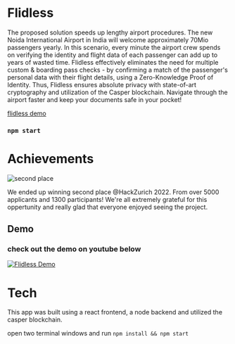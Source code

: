 # Flidless

The proposed solution speeds up lengthy airport procedures. The new Noida International Airport in India will welcome approximately 70Mio passengers yearly. In this scenario, every minute the airport crew spends on verifying the identity and flight data of each passenger can add up to years of wasted time.
Flidless effectively eliminates the need for multiple custom & boarding pass checks - by confirming a match of the passenger's personal data with their flight details, using a Zero-Knowledge Proof of Identity.
Thus, Flidless ensures absolute privacy with state-of-art cryptography and utilization of the Casper blockchain. Navigate through the airport faster and keep your documents safe in your pocket!

[flidless demo](https://www.youtube.com/watch?v=u_5FvObyfsI&ab_channel=ngszyba)
### `npm start`

# Achievements

![second place](https://user-images.githubusercontent.com/40253263/199842102-0b408478-a247-469c-83c6-b8455ffd8940.jpeg)

We ended up winning second place @HackZurich 2022. From over 5000 applicants and 1300 participants! We're all extremely grateful for this oppertunity and really glad that everyone enjoyed seeing the project.

## Demo
### check out the demo on youtube below

[![Flidless Demo](https://img.youtube.com/vi/u_5FvObyfsI/0.jpg)](https://www.youtube.com/watch?v=u_5FvObyfsI&ab_channel=ngszyba)


# Tech
This app was built using a react frontend, a node backend and utilized the casper blockchain.

open two terminal windows and run ```npm install && npm start```
